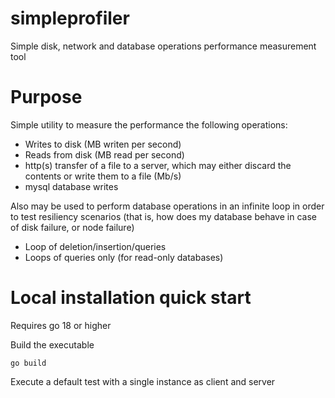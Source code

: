 # simpleprofiler
Simple disk, network and database operations performance measurement tool

# Purpose
Simple utility to measure the performance the following operations:
* Writes to disk (MB writen per second)
* Reads from disk (MB read per second)
* http(s) transfer of a file to a server, which may either discard the contents or write them to a file (Mb/s)
* mysql database writes

Also may be used to perform database operations in an infinite loop in order to test resiliency scenarios (that
is, how does my database behave in case of disk failure, or node failure)
* Loop of deletion/insertion/queries
* Loops of queries only (for read-only databases)

# Local installation quick start

Requires go 18 or higher

Build the executable

```
go build
```

Execute a default test with a single instance as client and server



